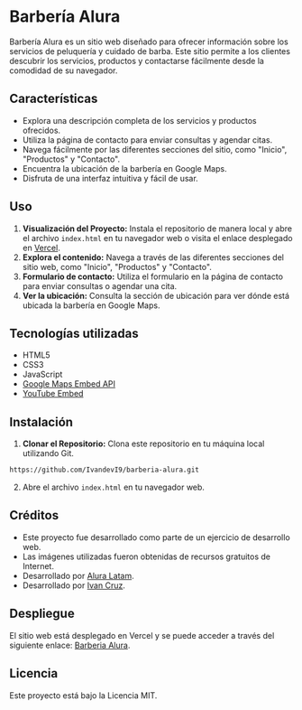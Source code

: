 # Barbería Alura

Barbería Alura es un sitio web diseñado para ofrecer información sobre los servicios de peluquería y cuidado de barba. Este sitio permite a los clientes descubrir los servicios, productos y contactarse fácilmente desde la comodidad de su navegador.

## Características

- Explora una descripción completa de los servicios y productos ofrecidos.
- Utiliza la página de contacto para enviar consultas y agendar citas.
- Navega fácilmente por las diferentes secciones del sitio, como "Inicio", "Productos" y "Contacto".
- Encuentra la ubicación de la barbería en Google Maps.
- Disfruta de una interfaz intuitiva y fácil de usar.

## Uso
1. **Visualización del Proyecto:** Instala el repositorio de manera local y abre el archivo `index.html` en tu navegador web o visita el enlace desplegado en [Vercel](https://barberia-alura-gilt.vercel.app/).
2. **Explora el contenido:** Navega a través de las diferentes secciones del sitio web, como "Inicio", "Productos" y "Contacto".
3. **Formulario de contacto:** Utiliza el formulario en la página de contacto para enviar consultas o agendar una cita.
4. **Ver la ubicación:** Consulta la sección de ubicación para ver dónde está ubicada la barbería en Google Maps.

## Tecnologías utilizadas

- HTML5
- CSS3
- JavaScript
- [Google Maps Embed API](https://developers.google.com/maps/documentation/embed/start)
- [YouTube Embed](https://www.youtube.com/)

## Instalación

1. **Clonar el Repositorio:** Clona este repositorio en tu máquina local utilizando Git.
```bash
https://github.com/IvandevI9/barberia-alura.git
```
2. Abre el archivo `index.html` en tu navegador web.


## Créditos

- Este proyecto fue desarrollado como parte de un ejercicio de desarrollo web.
- Las imágenes utilizadas fueron obtenidas de recursos gratuitos de Internet.
- Desarrollado por [Alura Latam](https://www.linkedin.com/company/alura-latam/).
- Desarrollado por [Ivan Cruz](https://www.linkedin.com/in/ivan-cruz-1906mx/).

## Despliegue

El sitio web está desplegado en Vercel y se puede acceder a través del siguiente enlace: [Barberia Alura](https://barberia-alura-gilt.vercel.app/).

## Licencia

Este proyecto está bajo la Licencia MIT.
